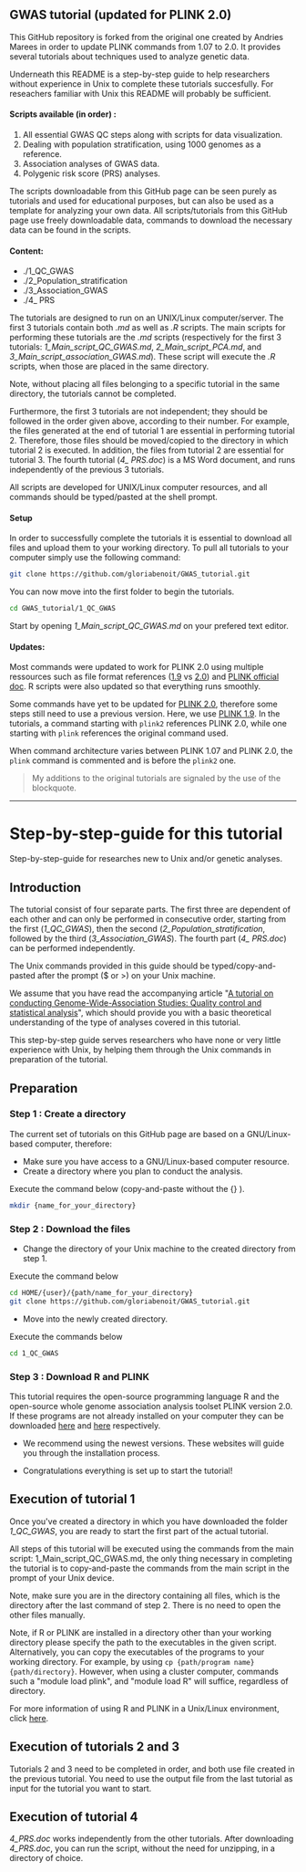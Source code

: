GWAS tutorial (updated for PLINK 2.0)
---

This GitHub repository is forked from the original one created by Andries Marees in order to update PLINK commands from 1.07 to 2.0. It provides several tutorials about techniques used to analyze genetic data.

Underneath this README is a step-by-step guide to help researchers without experience in Unix to complete these tutorials succesfully. For reseachers familiar with Unix this README will probably be sufficient.

#### Scripts available (in order) :
1. All essential GWAS QC steps along with scripts for data visualization.
2. Dealing with population stratification, using 1000 genomes as a reference.
3. Association analyses of GWAS data.
4. Polygenic risk score (PRS) analyses.

The scripts downloadable from this GitHub page can be seen purely as tutorials and used for educational purposes, but can also be used as a template for analyzing your own data.
All scripts/tutorials from this GitHub page use freely downloadable data, commands to download the necessary data can be found in the scripts. 

#### Content:
* ./1_QC_GWAS
* ./2_Population_stratification
* ./3_Association_GWAS
* ./4_ PRS
  
The tutorials are designed to run on an UNIX/Linux computer/server. The first 3 tutorials contain both *.md* as well as *.R* scripts. The main scripts for performing these tutorials are the *.md* scripts (respectively for the first 3 tutorials: *1_Main_script_QC_GWAS.md*, *2_Main_script_PCA.md*, and *3_Main_script_association_GWAS.md*). These script will execute the *.R* scripts, when those are placed in the same directory. 

Note, without placing all files belonging to a specific tutorial in the same directory, the tutorials cannot be completed. 

Furthermore, the first 3 tutorials are not independent; they should be followed in the order given above, according to their number. For example, the files generated at the end of tutorial 1 are essential in performing tutorial 2. Therefore, those files should be moved/copied to the directory in which tutorial 2 is executed. In addition, the files from tutorial 2 are essential for tutorial 3.
The fourth tutorial (*4_ PRS.doc*) is a MS Word document, and runs independently of the previous 3 tutorials.

All scripts are developed for UNIX/Linux computer resources, and all commands should be typed/pasted at the shell prompt.

#### Setup

In order to successfully complete the tutorials it is essential to download all files and upload them to your working directory. To pull all tutorials to your computer simply use the following command:
```bash
git clone https://github.com/gloriabenoit/GWAS_tutorial.git
```
You can now move into the first folder to begin the tutorials.
```bash
cd GWAS_tutorial/1_QC_GWAS
```
Start by opening *1_Main_script_QC_GWAS.md* on your prefered text editor.

#### Updates:

Most commands were updated to work for PLINK 2.0 using multiple ressources such as file format references ([1.9](https://www.cog-genomics.org/plink/1.9/formats) vs [2.0](https://www.cog-genomics.org/plink/2.0/formats)) and [PLINK official doc](https://plink.readthedocs.io/en/latest/GWAS/). R scripts were also updated so that everything runs smoothly. 

Some commands have yet to be updated for [PLINK 2.0](https://www.cog-genomics.org/plink/2.0/), therefore some steps still need to use a previous version. Here, we use [PLINK 1.9](https://www.cog-genomics.org/plink/1.9/). In the tutorials, a command starting with `plink2` references PLINK 2.0, while one starting with `plink` references the original command used.

When command architecture varies between PLINK 1.07 and PLINK 2.0, the `plink` command is commented and is before the `plink2` one.


> My additions to the original tutorials are signaled by the use of the blockquote.

---

# Step-by-step-guide for this tutorial 

Step-by-step-guide for researches new to Unix and/or genetic analyses.


## Introduction

The tutorial consist of four separate parts. The first three are dependent of each other and can only be performed in consecutive order, starting from the first (*1_QC_GWAS*), then the second (*2_Population_stratification*, followed by the third (*3_Association_GWAS*). The fourth part (*4_ PRS.doc*) can be performed independently. 

The Unix commands provided in this guide should be typed/copy-and-pasted after the prompt ($ or >) on your Unix machine.

We assume that you have read the accompanying article "[A tutorial on conducting Genome-Wide-Association Studies: Quality control and statistical analysis](https://www.ncbi.nlm.nih.gov/pubmed/29484742)", which should provide you with a basic theoretical understanding of the type of analyses covered in this tutorial. 

This step-by-step guide serves researchers who have none or very little experience with Unix, by helping them through the Unix commands in preparation of the tutorial.

## Preparation

### Step 1 : Create a directory

 The current set of tutorials on this GitHub page are based on a GNU/Linux-based computer, therefore: 
- Make sure you have access to a GNU/Linux-based computer resource.
- Create a directory where you plan to conduct the analysis.

Execute the command below (copy-and-paste without the {} ).
```bash
mkdir {name_for_your_directory}
```

### Step 2 : Download the files
- Change the directory of your Unix machine to the created directory from step 1.

Execute the command below
```bash
cd HOME/{user}/{path/name_for_your_directory}  
git clone https://github.com/gloriabenoit/GWAS_tutorial.git
```

- Move into the newly created directory.

Execute the commands below
```bash
cd 1_QC_GWAS
```

### Step 3 : Download R and PLINK

 This tutorial requires the open-source programming language R and the open-source whole genome association analysis toolset PLINK version 2.0. If these programs are not already installed on your computer they can be downloaded [here](https://www.r-project.org/) and [here](https://www.cog-genomics.org/plink/2.0/) respectively.

- We recommend using the newest versions. These websites will guide you through the installation process.

- Congratulations everything is set up to start the tutorial!


## Execution of tutorial 1

Once you've created a directory in which you have downloaded the folder *1_QC_GWAS*, you are ready to start the first part of the actual tutorial.

All steps of this tutorial will be executed using the commands from the main script: 1_Main_script_QC_GWAS.md, the only thing necessary in completing the tutorial is to copy-and-paste the commands from the main script in the prompt of your Unix device. 

Note, make sure you are in the directory containing all files, which is the directory after the last command of step 2. There is no need to open the other files manually. 

Note, if R or PLINK are installed in a directory other than your working directory please specify the path to the executables in the given script. Alternatively, you can copy the executables of the programs to your working directory. For example, by using `cp {path/program name} {path/directory}`. However, when using a cluster computer, commands such a "module load plink", and "module load R" will suffice, regardless of directory.

For more information of using R and PLINK in a Unix/Linux environment, click [here](http://zzz.bwh.harvard.edu/plink/download.shtml#nixs).


## Execution of tutorials 2 and 3

Tutorials 2 and 3 need to be completed in order, and both use file created in the previous tutorial. You need to use the output file from the last tutorial as input for the tutorial you want to start.

## Execution of tutorial 4

*4_PRS.doc* works independently from the other tutorials. After downloading *4_PRS.doc*, you can run the script, without the need for unzipping, in a directory of choice.

